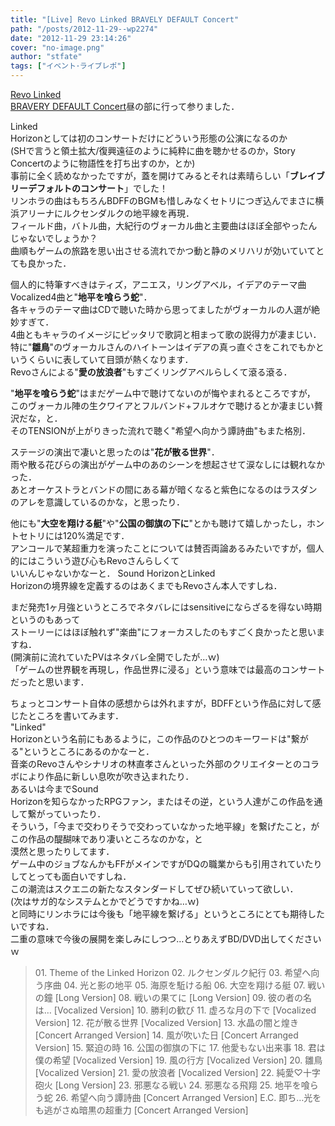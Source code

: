```yaml
---
title: "[Live] Revo Linked BRAVELY DEFAULT Concert"
path: "/posts/2012-11-29--wp2274"
date: "2012-11-29 23:14:26"
cover: "no-image.png"
author: "stfate"
tags: ["イベント･ライブレポ"]
---
```


<style type="text/css">
<!--
p {white-space: pre-wrap};
-->
</style>

<a href="http://rlbd.ponycanyon.co.jp/" target="_blank">Revo Linked BRAVERY DEFAULT Concert</a>昼の部に行って参りました．

Linked Horizonとしては初のコンサートだけにどういう形態の公演になるのか
(SHで言うと領土拡大/復興遠征のように純粋に曲を聴かせるのか，Story Concertのように物語性を打ち出すのか，とか)
事前に全く読めなかったですが，蓋を開けてみるとそれは素晴らしい「<strong>ブレイブリーデフォルトのコンサート</strong>」でした！
リンホラの曲はもちろんBDFFのBGMも惜しみなくセトリにつぎ込んでまさに横浜アリーナにルクセンダルクの地平線を再現．
フィールド曲，バトル曲，大紀行のヴォーカル曲と主要曲はほぼ全部やったんじゃないでしょうか？
曲順もゲームの旅路を思い出させる流れでかつ動と静のメリハリが効いていてとても良かった．

個人的に特筆すべきはティズ，アニエス，リングアベル，イデアのテーマ曲Vocalized4曲と"<strong>地平を喰らう蛇</strong>"．
各キャラのテーマ曲はCDで聴いた時から思ってましたがヴォーカルの人選が絶妙すぎて．
4曲ともキャラのイメージにピッタリで歌詞と相まって歌の説得力が凄まじい．
特に"<strong>雛鳥</strong>"のヴォーカルさんのハイトーンはイデアの真っ直ぐさをこれでもかというくらいに表していて目頭が熱くなります．
Revoさんによる"<strong>愛の放浪者</strong>"もすごくリングアベルらしくて滾る滾る．

"<strong>地平を喰らう蛇</strong>"はまだゲーム中で聴けてないのが悔やまれるところですが，
このヴォーカル陣の生クワイアとフルバンド+フルオケで聴けるとか凄まじい贅沢だな，と．
そのTENSIONが上がりきった流れで聴く"希望へ向かう譚詩曲"もまた格別．

ステージの演出で凄いと思ったのは"<strong>花が散る世界</strong>"．
雨や散る花びらの演出がゲーム中のあのシーンを想起させて涙なしには観れなかった．
あとオーケストラとバンドの間にある幕が暗くなると紫色になるのはラスダンのアレを意識しているのかな，と思ったり．

他にも"<strong>大空を翔ける艇</strong>"や"<strong>公国の御旗の下に</strong>"とかも聴けて嬉しかったし，ホントセトリには120%満足です．
アンコールで某超重力を演ったことについては賛否両論あるみたいですが，個人的にはこういう遊び心もRevoさんらしくて
いいんじゃないかなーと．
Sound HorizonとLinked Horizonの境界線を定義するのはあくまでもRevoさん本人ですしね．

まだ発売1ヶ月強というところでネタバレにはsensitiveにならざるを得ない時期というのもあって
ストーリーにはほぼ触れず"楽曲"にフォーカスしたのもすごく良かったと思いますね．
(開演前に流れていたPVはネタバレ全開でしたが…ｗ)
「ゲームの世界観を再現し，作品世界に浸る」という意味では最高のコンサートだったと思います．

ちょっとコンサート自体の感想からは外れますが，BDFFという作品に対して感じたところを書いてみます．
"Linked" Horizonという名前にもあるように，この作品のひとつのキーワードは"繋がる"というところにあるのかなーと．
音楽のRevoさんやシナリオの林直孝さんといった外部のクリエイターとのコラボにより作品に新しい息吹が吹き込まれたり．
あるいは今までSound Horizonを知らなかったRPGファン，またはその逆，という人達がこの作品を通して繋がっていったり．
そういう，「今まで交わりそうで交わっていなかった地平線」を繋げたこと，がこの作品の醍醐味であり凄いところなのかな，と
漠然と思ったりしてます．
ゲーム中のジョブなんかもFFがメインですがDQの職業からも引用されていたりしてとっても面白いですしね．
この潮流はスクエニの新たなスタンダードしてぜひ続いていって欲しい．
(次はサガ的なシステムとかでどうですかね…ｗ)
と同時にリンホラには今後も「地平線を繋げる」というところにとても期待したいですね．
二重の意味で今後の展開を楽しみにしつつ…とりあえずBD/DVD出してくださいｗ

<blockquote>
01. Theme of the Linked Horizon
02. ルクセンダルク紀行
03. 希望へ向う序曲
04. 光と影の地平
05. 海原を駈ける船
06. 大空を翔ける艇
07. 戦いの鐘 [Long Version]
08. 戦いの果てに [Long Version]
09. 彼の者の名は… [Vocalized Version]
10. 勝利の歓び
11. 虚ろな月の下で [Vocalized Version]
12. 花が散る世界 [Vocalized Version]
13. 水晶の闇と煌き [Concert Arranged Version]
14. 風が吹いた日 [Concert Arranged Version]
15. 緊迫の時
16. 公国の御旗の下に
17. 他愛もない出来事
18. 君は僕の希望 [Vocalized Version]
19. 風の行方 [Vocalized Version]
20. 雛鳥 [Vocalized Version]
21. 愛の放浪者 [Vocalized Version]
22. 純愛♡十字砲火 [Long Version]
23. 邪悪なる戦い
24. 邪悪なる飛翔
25. 地平を喰らう蛇
26. 希望へ向う譚詩曲 [Concert Arranged Version]
E.C. 即ち…光をも逃がさぬ暗黒の超重力 [Concert Arranged Version]
</blockquote>
